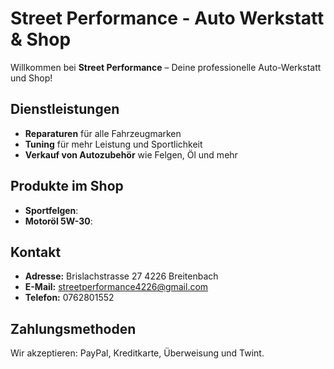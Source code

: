 # Street Performance - Auto Werkstatt & Shop

Willkommen bei **Street Performance** – Deine professionelle Auto-Werkstatt und Shop!

## Dienstleistungen
- **Reparaturen** für alle Fahrzeugmarken
- **Tuning** für mehr Leistung und Sportlichkeit
- **Verkauf von Autozubehör** wie Felgen, Öl und mehr

## Produkte im Shop
- **Sportfelgen**: 
- **Motoröl 5W-30**: 

## Kontakt
- **Adresse:** Brislachstrasse 27 4226 Breitenbach
- **E-Mail:** streetperformance4226@gmail.com
- **Telefon:** 0762801552

## Zahlungsmethoden
Wir akzeptieren: PayPal, Kreditkarte, Überweisung und Twint.

